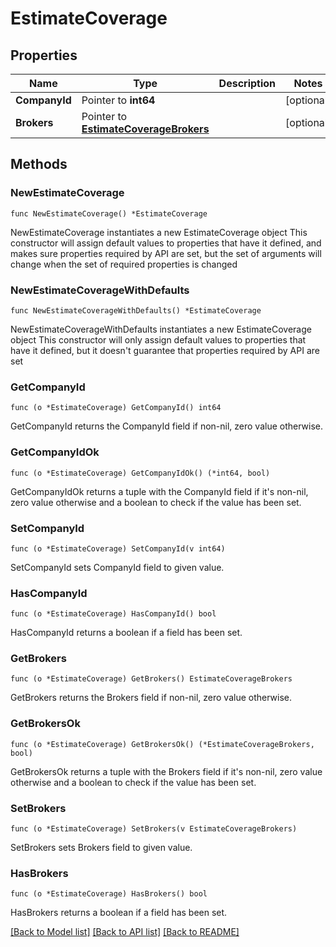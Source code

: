 # EstimateCoverage

## Properties

Name | Type | Description | Notes
------------ | ------------- | ------------- | -------------
**CompanyId** | Pointer to **int64** |  | [optional] 
**Brokers** | Pointer to [**EstimateCoverageBrokers**](estimateCoverage_brokers.md) |  | [optional] 

## Methods

### NewEstimateCoverage

`func NewEstimateCoverage() *EstimateCoverage`

NewEstimateCoverage instantiates a new EstimateCoverage object
This constructor will assign default values to properties that have it defined,
and makes sure properties required by API are set, but the set of arguments
will change when the set of required properties is changed

### NewEstimateCoverageWithDefaults

`func NewEstimateCoverageWithDefaults() *EstimateCoverage`

NewEstimateCoverageWithDefaults instantiates a new EstimateCoverage object
This constructor will only assign default values to properties that have it defined,
but it doesn't guarantee that properties required by API are set

### GetCompanyId

`func (o *EstimateCoverage) GetCompanyId() int64`

GetCompanyId returns the CompanyId field if non-nil, zero value otherwise.

### GetCompanyIdOk

`func (o *EstimateCoverage) GetCompanyIdOk() (*int64, bool)`

GetCompanyIdOk returns a tuple with the CompanyId field if it's non-nil, zero value otherwise
and a boolean to check if the value has been set.

### SetCompanyId

`func (o *EstimateCoverage) SetCompanyId(v int64)`

SetCompanyId sets CompanyId field to given value.

### HasCompanyId

`func (o *EstimateCoverage) HasCompanyId() bool`

HasCompanyId returns a boolean if a field has been set.

### GetBrokers

`func (o *EstimateCoverage) GetBrokers() EstimateCoverageBrokers`

GetBrokers returns the Brokers field if non-nil, zero value otherwise.

### GetBrokersOk

`func (o *EstimateCoverage) GetBrokersOk() (*EstimateCoverageBrokers, bool)`

GetBrokersOk returns a tuple with the Brokers field if it's non-nil, zero value otherwise
and a boolean to check if the value has been set.

### SetBrokers

`func (o *EstimateCoverage) SetBrokers(v EstimateCoverageBrokers)`

SetBrokers sets Brokers field to given value.

### HasBrokers

`func (o *EstimateCoverage) HasBrokers() bool`

HasBrokers returns a boolean if a field has been set.


[[Back to Model list]](../README.md#documentation-for-models) [[Back to API list]](../README.md#documentation-for-api-endpoints) [[Back to README]](../README.md)


